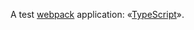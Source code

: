 A test [webpack](https://webpack.js.org) application: «[TypeScript](https://github.com/flat0/typescript)».

